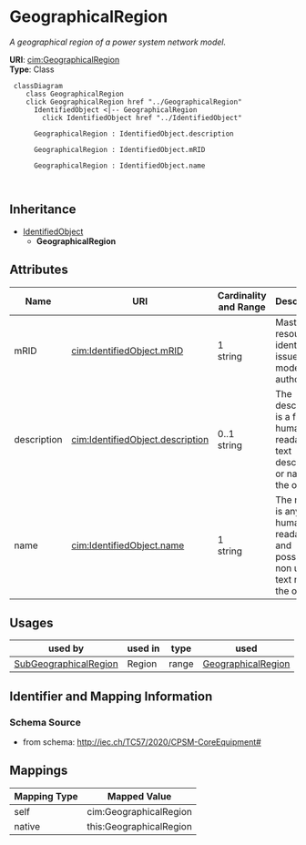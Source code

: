 # GeographicalRegion


_A geographical region of a power system network model._





**URI**: [cim:GeographicalRegion](http://iec.ch/TC57/CIM100#GeographicalRegion)<br />
**Type**: Class




```mermaid
 classDiagram
    class GeographicalRegion
    click GeographicalRegion href "../GeographicalRegion"
      IdentifiedObject <|-- GeographicalRegion
        click IdentifiedObject href "../IdentifiedObject"
      
      GeographicalRegion : IdentifiedObject.description
        
      GeographicalRegion : IdentifiedObject.mRID
        
      GeographicalRegion : IdentifiedObject.name
        
      
```





## Inheritance
* [IdentifiedObject](IdentifiedObject.md)
    * **GeographicalRegion**



## Attributes


| Name | URI | Cardinality and Range | Description | Inheritance |
| ---  | --- | --- | --- | --- |
| mRID | [cim:IdentifiedObject.mRID](http://iec.ch/TC57/CIM100#IdentifiedObject.mRID) | 1 <br />  string  | Master resource identifier issued by a model authority | [IdentifiedObject](IdentifiedObject.md) |
| description | [cim:IdentifiedObject.description](http://iec.ch/TC57/CIM100#IdentifiedObject.description) | 0..1 <br />  string  | The description is a free human readable text describing or naming the object | [IdentifiedObject](IdentifiedObject.md) |
| name | [cim:IdentifiedObject.name](http://iec.ch/TC57/CIM100#IdentifiedObject.name) | 1 <br />  string  | The name is any free human readable and possibly non unique text naming the o... | [IdentifiedObject](IdentifiedObject.md) |





## Usages

| used by | used in | type | used |
| ---  | --- | --- | --- |
| [SubGeographicalRegion](SubGeographicalRegion.md) | Region | range | [GeographicalRegion](GeographicalRegion.md) |






## Identifier and Mapping Information







### Schema Source


* from schema: http://iec.ch/TC57/2020/CPSM-CoreEquipment#





## Mappings

| Mapping Type | Mapped Value |
| ---  | ---  |
| self | cim:GeographicalRegion |
| native | this:GeographicalRegion |




